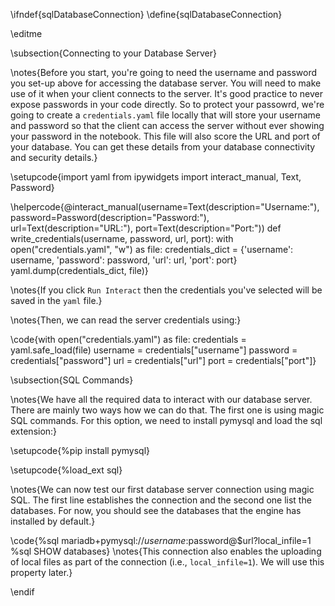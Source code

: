 \ifndef{sqlDatabaseConnection}
\define{sqlDatabaseConnection}

\editme

\subsection{Connecting to your Database Server}

\notes{Before you start, you're going to need the username and password you set-up above for accessing the database server. You will need to make use of it when your client connects to the server. It's good practice to never expose passwords in your code directly. So to protect your passowrd, we're going to create a `credentials.yaml` file locally that will store your username and password so that the client can access the server without ever showing your password in the notebook. This file will also score the URL and port of your database. You can get these details from your database connectivity and security details.}

\setupcode{import yaml
from ipywidgets import interact_manual, Text, Password}

\helpercode{@interact_manual(username=Text(description="Username:"),
                password=Password(description="Password:"),
                url=Text(description="URL:"),
                port=Text(description="Port:"))
def write_credentials(username, password, url, port):
    with open("credentials.yaml", "w") as file:
        credentials_dict = {'username': username,
                           'password': password,
                           'url': url,
                           'port': port}
        yaml.dump(credentials_dict, file)}

\notes{If you click `Run Interact` then the credentials you've selected will be saved in the `yaml` file.}

\notes{Then, we can read the server credentials using:}

\code{with open("credentials.yaml") as file:
  credentials = yaml.safe_load(file)
username = credentials["username"]
password = credentials["password"]
url = credentials["url"]
port = credentials["port"]}

\subsection{SQL Commands}

\notes{We have all the required data to interact with our database server. There are mainly two ways how we can do that. The first one is using magic SQL commands. For this option, we need to install pymysql and load the sql extension:}

\setupcode{%pip install pymysql}

\setupcode{%load_ext sql}

\notes{We can now test our first database server connection using magic SQL. The first line establishes the connection and the second one list the databases. For now, you should see the databases that the engine has installed by default.}

\code{%sql mariadb+pymysql://$username:$password@$url?local_infile=1
%sql SHOW databases}
\notes{This connection also enables the uploading of local files as part of the connection (i.e., `local_infile=1`). We will use this property later.}

\endif
